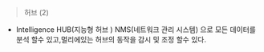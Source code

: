 > 허브 (2)
- Intelligence HUB(지능형 허브 )
    NMS(네트워크 관리 시스템) 으로 모든 데이터를 분석 할수 있고,멀리에있는 허브의 동작을 감시 및 조정 할수 있다.
